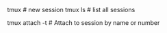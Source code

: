 tmux        # new session
tmux ls     # list all sessions

tmux attach -t   # Attach to session by name or number
